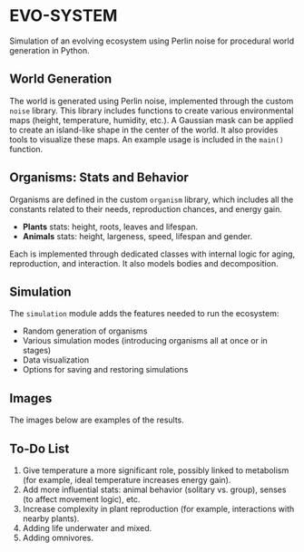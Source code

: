 # EVO-SYSTEM
Simulation of an evolving ecosystem using Perlin noise for procedural world generation in Python.

## World Generation
The world is generated using Perlin noise, implemented through the custom `noise` library. This library includes functions to create various environmental maps (height, temperature, humidity, etc.). A Gaussian mask can be applied to create an island-like shape in the center of the world. It also provides tools to visualize these maps. An example usage is included in the `main()` function.

## Organisms: Stats and Behavior
Organisms are defined in the custom `organism` library, which includes all the constants related to their needs, reproduction chances, and energy gain.

- **Plants** stats: height, roots, leaves and lifespan.
- **Animals** stats: height, largeness, speed, lifespan and gender.

Each is implemented through dedicated classes with internal logic for aging, reproduction, and interaction. It also models bodies and decomposition.

## Simulation
The `simulation` module adds the features needed to run the ecosystem:
- Random generation of organisms
- Various simulation modes (introducing organisms all at once or in stages)
- Data visualization
- Options for saving and restoring simulations

## Images
The images below are examples of the results.

## To-Do List
1. Give temperature a more significant role, possibly linked to metabolism (for example, ideal temperature increases energy gain).
2. Add more influential stats: animal behavior (solitary vs. group), senses (to affect movement logic), etc.
3. Increase complexity in plant reproduction (for example, interactions with nearby plants).
4. Adding life underwater and mixed.
5. Adding omnivores.
